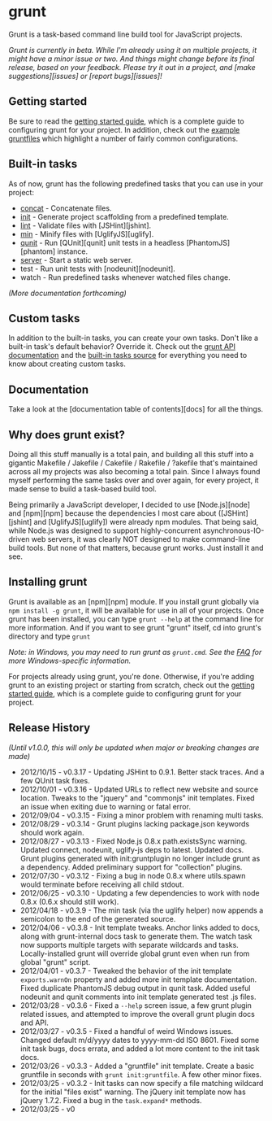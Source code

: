 # grunt
Grunt is a task-based command line build tool for JavaScript projects.

_Grunt is currently in beta. While I'm already using it on multiple projects, it might have a minor issue or two. And things might change before its final release, based on your feedback. Please try it out in a project, and [make suggestions][issues] or [report bugs][issues]!_

## Getting started
Be sure to read the [getting started guide](/gruntjs/grunt/blob/master/docs/getting_started.md), which is a complete guide to configuring grunt for your project. In addition, check out the [example gruntfiles](/gruntjs/grunt/blob/master/docs/example_gruntfiles.md) which highlight a number of fairly common configurations.

## Built-in tasks
As of now, grunt has the following predefined tasks that you can use in your project:

* [concat](/gruntjs/grunt/blob/master/docs/task_concat.md) - Concatenate files.
* [init](/gruntjs/grunt/blob/master/docs/task_init.md) - Generate project scaffolding from a predefined template.
* [lint](/gruntjs/grunt/blob/master/docs/task_lint.md) - Validate files with [JSHint][jshint].
* [min](/gruntjs/grunt/blob/master/docs/task_min.md) - Minify files with [UglifyJS][uglify].
* [qunit](/gruntjs/grunt/blob/master/docs/task_qunit.md) - Run [QUnit][qunit] unit tests in a headless [PhantomJS][phantom] instance.
* [server](/gruntjs/grunt/blob/master/docs/task_server.md) - Start a static web server.
* test - Run unit tests with [nodeunit][nodeunit].
* watch - Run predefined tasks whenever watched files change.

_(More documentation forthcoming)_

## Custom tasks
In addition to the built-in tasks, you can create your own tasks. Don't like a built-in task's default behavior? Override it. Check out the [grunt API documentation](/gruntjs/grunt/blob/master/docs/api.md) and the [built-in tasks source](/gruntjs/grunt/blob/master/tasks) for everything you need to know about creating custom tasks.

## Documentation
Take a look at the [documentation table of contents][docs] for all the things.

## Why does grunt exist?
Doing all this stuff manually is a total pain, and building all this stuff into a gigantic Makefile / Jakefile / Cakefile / Rakefile / ?akefile that's maintained across all my projects was also becoming a total pain. Since I always found myself performing the same tasks over and over again, for every project, it made sense to build a task-based build tool.

Being primarily a JavaScript developer, I decided to use [Node.js][node] and [npm][npm] because the dependencies I most care about ([JSHint][jshint] and [UglifyJS][uglify]) were already npm modules. That being said, while Node.js was designed to support highly-concurrent asynchronous-IO-driven web servers, it was clearly NOT designed to make command-line build tools. But none of that matters, because grunt works. Just install it and see.

## Installing grunt

Grunt is available as an [npm][npm] module. If you install grunt globally via `npm install -g grunt`, it will be available for use in all of your projects. Once grunt has been installed, you can type `grunt --help` at the command line for more information. And if you want to see grunt "grunt" itself, cd into grunt's directory and type `grunt`

_Note: in Windows, you may need to run grunt as `grunt.cmd`. See the [FAQ](/gruntjs/grunt/blob/master/docs/faq.md) for more Windows-specific information._

For projects already using grunt, you're done. Otherwise, if you're adding grunt to an existing project or starting from scratch, check out the [getting started guide](/gruntjs/grunt/blob/master/docs/getting_started.md), which is a complete guide to configuring grunt for your project.

## Release History
_(Until v1.0.0, this will only be updated when major or breaking changes are made)_

* 2012/10/15 - v0.3.17 - Updating JSHint to 0.9.1. Better stack traces. And a few QUnit task fixes.
* 2012/10/01 - v0.3.16 - Updated URLs to reflect new website and source location. Tweaks to the "jquery" and "commonjs" init templates. Fixed an issue when exiting due to warning or fatal error.
* 2012/09/04 - v0.3.15 - Fixing a minor problem with renaming multi tasks.
* 2012/08/29 - v0.3.14 - Grunt plugins lacking package.json keywords should work again.
* 2012/08/27 - v0.3.13 - Fixed Node.js 0.8.x path.existsSync warning. Updated connect, nodeunit, uglify-js deps to latest. Updated docs. Grunt plugins generated with init:gruntplugin no longer include grunt as a dependency. Added preliminary support for "collection" plugins.
* 2012/07/30 - v0.3.12 - Fixing a bug in node 0.8.x where utils.spawn would terminate before receiving all child stdout.
* 2012/06/25 - v0.3.10 - Updating a few dependencies to work with node 0.8.x (0.6.x should still work).
* 2012/04/18 - v0.3.9 - The min task (via the uglify helper) now appends a semicolon to the end of the generated source.
* 2012/04/06 - v0.3.8 - Init template tweaks. Anchor links added to docs, along with grunt-internal docs task to generate them. The watch task now supports multiple targets with separate wildcards and tasks. Locally-installed grunt will override global grunt even when run from global "grunt" script.
* 2012/04/01 - v0.3.7 - Tweaked the behavior of the init template `exports.warnOn` property and added more init template documentation. Fixed duplicate PhantomJS debug output in qunit task. Added useful nodeunit and qunit comments into init template generated test .js files.
* 2012/03/28 - v0.3.6 - Fixed a `--help` screen issue, a few grunt plugin related issues, and attempted to improve the overall grunt plugin docs and API.
* 2012/03/27 - v0.3.5 - Fixed a handful of weird Windows issues. Changed default m/d/yyyy dates to yyyy-mm-dd ISO 8601. Fixed some init task bugs, docs errata, and added a lot more content to the init task docs.
* 2012/03/26 - v0.3.3 - Added a "gruntfile" init template. Create a basic gruntfile in seconds with `grunt init:gruntfile`. A few other minor fixes.
* 2012/03/25 - v0.3.2 - Init tasks can now specify a file matching wildcard for the initial "files exist" warning. The jQuery init template now has jQuery 1.7.2. Fixed a bug in the `task.expand*` methods.
* 2012/03/25 - v0